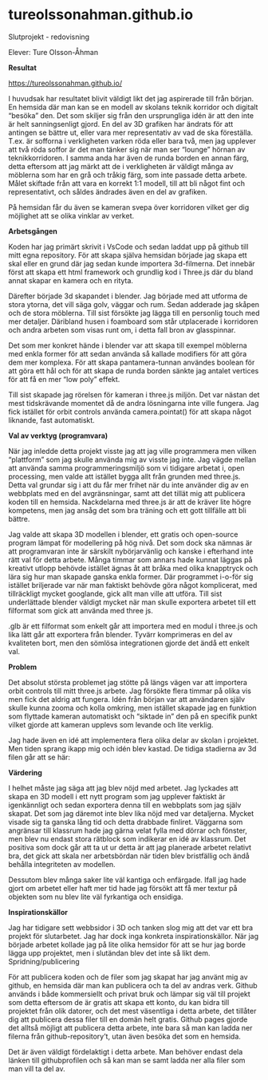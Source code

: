 # tureolssonahman.github.io
Slutprojekt - redovisning

Elever: Ture Olsson-Åhman

**Resultat**

https://tureolssonahman.github.io/

I huvudsak har resultatet blivit väldigt likt det jag aspirerade till från början. En hemsida där man kan se en modell av skolans teknik korridor och digitalt “besöka” den. Det som skiljer sig från den ursprungliga idén är att den inte är helt sanningsenligt gjord. En del av 3D grafiken har ändrats för att antingen se bättre ut, eller vara mer representativ av vad de ska föreställa. T.ex. är sofforna i verkligheten varken röda eller bara två, men jag upplever att två röda soffor är det man tänker sig när man ser “lounge” hörnan av teknikkorridoren. I samma anda har även de runda borden en annan färg, detta eftersom att jag märkt att de i verkligheten är väldigt många av möblerna som har en grå och tråkig färg, som inte passade detta arbete. Målet skiftade från att vara en korrekt 1:1 modell, till att bli något fint och representativt, och såldes ändrades även en del av grafiken.

På hemsidan får du även se kameran svepa över korridoren vilket ger dig möjlighet att se olika vinklar av verket.

**Arbetsgången** 

Koden har jag primärt skrivit i VsCode och sedan laddat upp på github till mitt egna repository. För att skapa själva hemsidan började jag skapa ett skal eller en grund där jag sedan kunde importera 3d-filmerna. Det innebär först att skapa ett html framework och grundlig kod i Three.js där du bland annat skapar en kamera och en rityta.

Därefter började 3d skapandet i blender. Jag började med att utforma de stora ytorna, det vill säga golv, väggar och rum. Sedan adderade jag skåpen och de stora möblerna. Till sist försökte jag lägga till en personlig touch med mer detaljer. Däribland husen i foamboard som står utplacerade i korridoren och andra arbeten som visas runt om, i detta fall bron av glasspinnar. 

Det som mer konkret hände i blender var att skapa till exempel möblerna med enkla former för att sedan använda så kallade modifiers för att göra dem mer komplexa. För att skapa pantamera-tunnan användes boolean för att göra ett hål och för att skapa de runda borden sänkte jag antalet vertices för att få en mer “low poly” effekt.

Till sist skapade jag rörelsen för kameran i three.js miljön. Det var nästan det mest tidskrävande momentet då de andra lösningarna inte ville fungera. Jag fick istället för orbit controls använda camera.pointat() för att skapa något liknande, fast automatiskt.

**Val av verktyg (programvara)**

När jag inledde detta projekt visste jag att jag ville programmera men vilken “plattform” som jag skulle använda mig av visste jag inte. Jag vägde mellan att använda samma programmeringsmiljö som vi tidigare arbetat i, open processing, men valde att istället bygga allt från grunden med three.js. Detta val grundar sig i att du får mer frihet när du inte använder dig av en webbplats med en del avgränsningar, samt att det tillät mig att publicera koden till en hemsida. Nackdelarna med three.js är att de kräver lite högre kompetens, men jag ansåg det som bra träning och ett gott tillfälle att bli bättre.

Jag valde att skapa 3D modellen i blender, ett gratis  och open-source program lämpat för modellering på hög nivå. Det som dock ska nämnas är att programvaran inte är särskilt nybörjarvänlig och kanske i efterhand inte rätt val för detta arbete. Många timmar som annars hade kunnat läggas på kreativt utlopp behövde istället ägnas åt att bråka med olika knapptryck och lära sig hur man skapade ganska enkla former. Där programmet i-o-för sig istället briljerade var när man faktiskt behövde göra något komplicerat, med tillräckligt mycket googlande, gick allt man ville att utföra. Till sist underlättade blender väldigt mycket när man skulle exportera arbetet till ett filformat som gick att använda med three js. 

 .glb är ett filformat som enkelt går att importera med en modul i three.js och lika lätt går att exportera från blender. Tyvärr komprimeras en del av kvaliteten bort, men den sömlösa integrationen gjorde det ändå ett enkelt val.
 
**Problem**

Det absolut största problemet jag stötte på längs vägen var att importera orbit controls till mitt three.js arbete. Jag försökte flera timmar på olika vis men fick det aldrig att fungera. Idén från början var att användaren själv skulle kunna zooma och kolla omkring, men istället skapade jag en funktion som flyttade kameran automatiskt och “siktade in” den på en specifik punkt vilket gjorde att kameran upplevs som levande  och lite verklig.

Jag hade även en idé att implementera flera olika delar av skolan i projektet. Men tiden sprang ikapp mig och idén blev kastad. De tidiga stadierna av 3d filen går att se här:

**Värdering**

I helhet måste jag säga att jag blev nöjd med arbetet. Jag lyckades att skapa en 3D modell i ett nytt program som jag upplever faktiskt är igenkännligt och sedan exportera denna till en webbplats som jag själv skapat. Det som jag däremot inte blev lika nöjd med var detaljerna. Mycket visade sig ta ganska lång tid och detta drabbade finliret. Väggarna som angränsar till klassrum hade jag gärna velat fylla med dörrar och fönster, men blev nu endast stora rätblock som indikerar en idé av klassrum. Det positiva som dock går att ta ut ur detta är att jag planerade arbetet relativt bra, det gick att skala ner arbetsbördan när tiden blev bristfällig och ändå behålla integriteten av modellen. 

Dessutom blev många saker lite väl kantiga och enfärgade. Ifall jag hade gjort om arbetet eller haft mer tid hade jag försökt att få mer textur på objekten som nu blev lite väl fyrkantiga och ensidiga.

**Inspirationskällor**

Jag har tidigare sett webbsidor i 3D och tanken slog mig att det var ett bra projekt för slutarbetet. Jag har dock inga konkreta inspirationskällor. När jag började arbetet kollade jag på lite olika hemsidor för att se hur jag borde lägga upp projektet, men i slutändan blev det inte så likt dem.
Spridning/publicering

För att publicera koden och de filer som jag skapat har jag använt mig av github, en hemsida där man kan publicera och ta del av andras verk. Github används i både kommersiellt och privat bruk och lämpar sig väl till projekt som detta eftersom de är gratis att skapa ett konto, du kan bidra till projektet från olik datorer, och det mest väsentliga i detta arbete, det tillåter dig att publicera dessa filer till en domän helt gratis. Github pages gjorde det alltså möjligt att publicera detta arbete, inte bara så man kan ladda ner filerna från github-repository’t, utan även besöka det som en hemsida. 

Det är även väldigt fördelaktigt i detta arbete. Man behöver endast dela länken till githubprofilen och så kan man se samt ladda ner alla filer som man vill ta del av.
